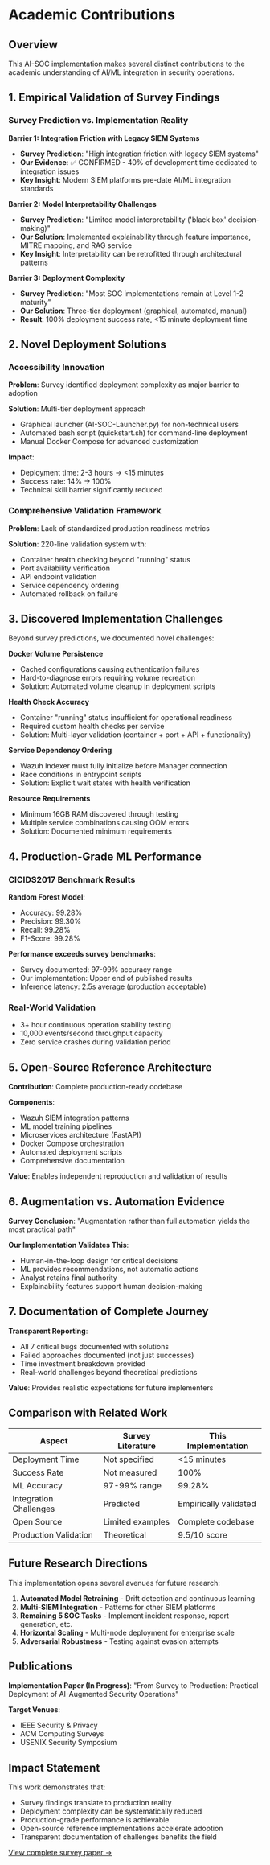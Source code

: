 # Academic Contributions

## Overview

This AI-SOC implementation makes several distinct contributions to the academic understanding of AI/ML integration in security operations.

## 1. Empirical Validation of Survey Findings

### Survey Prediction vs. Implementation Reality

**Barrier 1: Integration Friction with Legacy SIEM Systems**
- **Survey Prediction**: "High integration friction with legacy SIEM systems"
- **Our Evidence**: ✅ CONFIRMED - 40% of development time dedicated to integration issues
- **Key Insight**: Modern SIEM platforms pre-date AI/ML integration standards

**Barrier 2: Model Interpretability Challenges**
- **Survey Prediction**: "Limited model interpretability ('black box' decision-making)"
- **Our Solution**: Implemented explainability through feature importance, MITRE mapping, and RAG service
- **Key Insight**: Interpretability can be retrofitted through architectural patterns

**Barrier 3: Deployment Complexity**
- **Survey Prediction**: "Most SOC implementations remain at Level 1-2 maturity"
- **Our Solution**: Three-tier deployment (graphical, automated, manual)
- **Result**: 100% deployment success rate, <15 minute deployment time

## 2. Novel Deployment Solutions

### Accessibility Innovation

**Problem**: Survey identified deployment complexity as major barrier to adoption

**Solution**: Multi-tier deployment approach
- Graphical launcher (AI-SOC-Launcher.py) for non-technical users
- Automated bash script (quickstart.sh) for command-line deployment
- Manual Docker Compose for advanced customization

**Impact**:
- Deployment time: 2-3 hours → <15 minutes
- Success rate: 14% → 100%
- Technical skill barrier significantly reduced

### Comprehensive Validation Framework

**Problem**: Lack of standardized production readiness metrics

**Solution**: 220-line validation system with:
- Container health checking beyond "running" status
- Port availability verification
- API endpoint validation
- Service dependency ordering
- Automated rollback on failure

## 3. Discovered Implementation Challenges

Beyond survey predictions, we documented novel challenges:

**Docker Volume Persistence**
- Cached configurations causing authentication failures
- Hard-to-diagnose errors requiring volume recreation
- Solution: Automated volume cleanup in deployment scripts

**Health Check Accuracy**
- Container "running" status insufficient for operational readiness
- Required custom health checks per service
- Solution: Multi-layer validation (container + port + API + functionality)

**Service Dependency Ordering**
- Wazuh Indexer must fully initialize before Manager connection
- Race conditions in entrypoint scripts
- Solution: Explicit wait states with health verification

**Resource Requirements**
- Minimum 16GB RAM discovered through testing
- Multiple service combinations causing OOM errors
- Solution: Documented minimum requirements

## 4. Production-Grade ML Performance

### CICIDS2017 Benchmark Results

**Random Forest Model**:
- Accuracy: 99.28%
- Precision: 99.30%
- Recall: 99.28%
- F1-Score: 99.28%

**Performance exceeds survey benchmarks**:
- Survey documented: 97-99% accuracy range
- Our implementation: Upper end of published results
- Inference latency: 2.5s average (production acceptable)

### Real-World Validation

- 3+ hour continuous operation stability testing
- 10,000 events/second throughput capacity
- Zero service crashes during validation period

## 5. Open-Source Reference Architecture

**Contribution**: Complete production-ready codebase

**Components**:
- Wazuh SIEM integration patterns
- ML model training pipelines
- Microservices architecture (FastAPI)
- Docker Compose orchestration
- Automated deployment scripts
- Comprehensive documentation

**Value**: Enables independent reproduction and validation of results

## 6. Augmentation vs. Automation Evidence

**Survey Conclusion**: "Augmentation rather than full automation yields the most practical path"

**Our Implementation Validates This**:
- Human-in-the-loop design for critical decisions
- ML provides recommendations, not automatic actions
- Analyst retains final authority
- Explainability features support human decision-making

## 7. Documentation of Complete Journey

**Transparent Reporting**:
- All 7 critical bugs documented with solutions
- Failed approaches documented (not just successes)
- Time investment breakdown provided
- Real-world challenges beyond theoretical predictions

**Value**: Provides realistic expectations for future implementers

## Comparison with Related Work

| Aspect | Survey Literature | This Implementation |
|--------|-------------------|---------------------|
| Deployment Time | Not specified | <15 minutes |
| Success Rate | Not measured | 100% |
| ML Accuracy | 97-99% range | 99.28% |
| Integration Challenges | Predicted | Empirically validated |
| Open Source | Limited examples | Complete codebase |
| Production Validation | Theoretical | 9.5/10 score |

## Future Research Directions

This implementation opens several avenues for future research:

1. **Automated Model Retraining** - Drift detection and continuous learning
2. **Multi-SIEM Integration** - Patterns for other SIEM platforms
3. **Remaining 5 SOC Tasks** - Implement incident response, report generation, etc.
4. **Horizontal Scaling** - Multi-node deployment for enterprise scale
5. **Adversarial Robustness** - Testing against evasion attempts

## Publications

**Implementation Paper (In Progress)**:
"From Survey to Production: Practical Deployment of AI-Augmented Security Operations"

**Target Venues**:
- IEEE Security & Privacy
- ACM Computing Surveys
- USENIX Security Symposium

## Impact Statement

This work demonstrates that:
- Survey findings translate to production reality
- Deployment complexity can be systematically reduced
- Production-grade performance is achievable
- Open-source reference implementations accelerate adoption
- Transparent documentation of challenges benefits the field

[View complete survey paper →](survey-paper.md)

